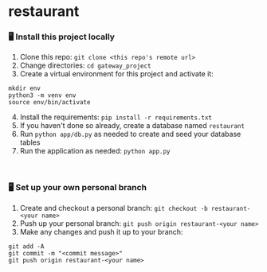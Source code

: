 # restaurant

### 🖥 Install this project locally
1. Clone this repo: `git clone <this repo's remote url>`
2. Change directories: `cd gateway_project`
3. Create a virtual environment for this project and activate it:
```
mkdir env
python3 -m venv env
source env/bin/activate
```
4. Install the requirements: `pip install -r requirements.txt`
5. If you haven't done so already, create a database named `restaurant`
6. Run `python app/db.py` as needed to create and seed your database tables
7. Run the application as needed: `python app.py`
<br>

### 🖥 Set up your own personal branch
1. Create and checkout a personal branch: `git checkout -b restaurant-<your name>`
2. Push up your personal branch: `git push origin restaurant-<your name>`
3. Make any changes and push it up to your branch:
```
git add -A
git commit -m "<commit message>"
git push origin restaurant-<your name>
